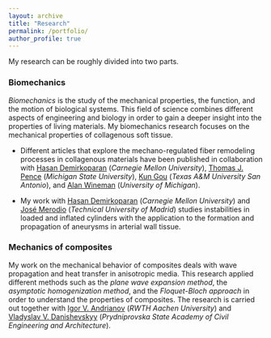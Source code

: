 ```yaml
---
layout: archive
title: "Research"
permalink: /portfolio/
author_profile: true
---
```



My research can be roughly divided into two parts. 

### Biomechanics

_Biomechanics_ is the study of the mechanical properties, the function, and the motion of biological systems.
This field of science combines different aspects of engineering and biology in order to gain a deeper insight into the properties of living materials.
My biomechanics research focuses on the mechanical properties of collagenous soft tissue. 

* Different articles that explore the mechano-regulated fiber remodeling processes in collagenous materials have been published in collaboration with [Hasan Demirkoparan](https://www.qatar.cmu.edu/directory/hasan-demirkoparan/) (_Carnegie Mellon University_),
[Thomas J. Pence](https://www.egr.msu.edu/~pence/)  (_Michigan State University_),
[Kun Gou](https://apps.tamusa.edu/course-information/Profile/Faculty/387?=Kun-Gou) (_Texas A&M University San Antonio_),
 and [Alan Wineman](https://me.engin.umich.edu/people/faculty/alan-wineman) (_University of Michigan_).

* My work with [Hasan Demirkoparan](https://www.qatar.cmu.edu/directory/hasan-demirkoparan/) (_Carnegie Mellon University_) and [José Merodio](http://www2.caminos.upm.es/Departamentos/mmcte/Personal/JMerodio/menu.html) (_Technical University of Madrid_) studies instabilities in loaded and inflated cylinders with the application to the formation and propagation of aneurysms in arterial wall tissue.

### Mechanics of composites 

My work on the mechanical behavior of composites deals with wave propagation and  heat transfer in anisotropic media.
This research applied different methods such as the _plane wave expansion method_, the _asymptotic homogenization method_, and the _Floquet-Bloch approach_ in order to understand the properties of composites.
The research is carried out together with [Igor V. Andrianov](https://scholar.google.com/citations?user=4BW4P2AAAAAJ&hl=en) (_RWTH Aachen University_) and
[Vladyslav V. Danishevskyy](https://scholar.google.com/citations?user=1r-_5HwAAAAJ&hl=en) (_Prydniprovska State Academy of Civil Engineering and Architecture_).

